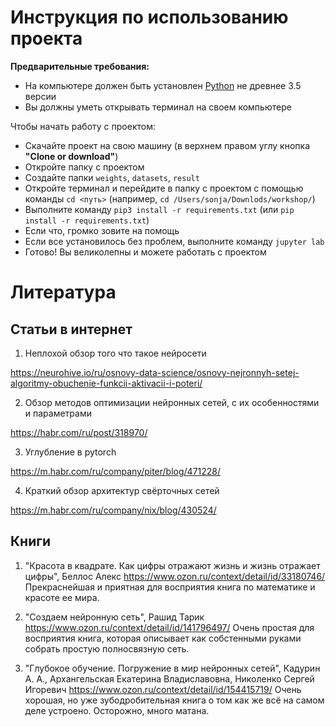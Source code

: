# Инструкция по использованию проекта

__Предварительные требования:__
* На компьютере должен быть установлен [Python](https://www.python.org/downloads/) не древнее 3.5 версии
* Вы должны уметь открывать терминал на своем компьютере

Чтобы начать работу с проектом:
* Скачайте проект на свою машину (в верхнем правом углу кнопка __"Clone or download"__)
* Откройте папку с проектом
* Создайте папки `weights`, `datasets`, `result`
* Откройте терминал и перейдите в папку с проектом с помощью команды `cd <путь>` (например, `cd /Users/sonja/Downlods/workshop/`)
* Выполните команду `pip3 install -r requirements.txt` (или `pip install -r requirements.txt`)
* Если что, громко зовите на помощь
* Если все установилось без проблем, выполните команду `jupyter lab`
* Готово! Вы великолепны и можете работать с проектом

# Литература

## Статьи в интернет

1. Неплохой обзор того что такое нейросети

https://neurohive.io/ru/osnovy-data-science/osnovy-nejronnyh-setej-algoritmy-obuchenie-funkcii-aktivacii-i-poteri/

2. Обзор методов оптимизации нейронных сетей, с их особенностями и параметрами

https://habr.com/ru/post/318970/

3. Углубление в pytorch

https://m.habr.com/ru/company/piter/blog/471228/

4. Краткий обзор архитектур свёрточных сетей 

https://m.habr.com/ru/company/nix/blog/430524/

## Книги

1. "Красота в квадрате. Как цифры отражают жизнь и жизнь отражает цифры", Беллос Алекс
https://www.ozon.ru/context/detail/id/33180746/
Прекраснейшая и приятная для восприятия книга по математике и красоте ее мира.

2. "Создаем нейронную сеть", Рашид Тарик
https://www.ozon.ru/context/detail/id/141796497/
Очень простая для восприятия книга, которая описывает как собстенными руками собрать простую полносвязную сеть.

3. "Глубокое обучение. Погружение в мир нейронных сетей", Кадурин А. А., Архангельская Екатерина Владиславовна, Николенко Сергей Игоревич
https://www.ozon.ru/context/detail/id/154415719/
Очень хорошая, но уже зубодробительная книга о том как же всё на самом деле устроено.
Осторожно, много матана.

